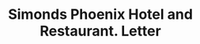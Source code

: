 ---
doi: 10.7916/D8BV8TMS
date_other: '1880'
date_other_textual: 1880-1889
form: correspondence
genre:
- Letters (correspondence)
name:
- Simonds Phoenix Hotel and Restaurant
object_in_context_url: https://biggert.cul.columbia.edu/items/view/ave_biggert_00312
subject_hierarchical_geographic:
- Lexington, Kentucky, United States
subject_name:
- Simonds Phoenix Hotel and Restaurant
title: Simonds Phoenix Hotel and Restaurant. Letter
sort_title: Simonds Phoenix Hotel and Restaurant. Letter
call_number: ave_biggert_00312
coordinates:
- 38.02972222222222,-84.49472222222222
pid: ave_biggert_00312
identifiers: ave_biggert_00312
canvas_id: ldpd:395586
permalink: "/items/ave_biggert_00312/"
layout: iiif-image-page
---